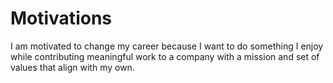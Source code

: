 # Motivations

I am motivated to change my career because I want to do something I enjoy while
contributing meaningful work to a company with a mission and set of values that
align with my own. 
